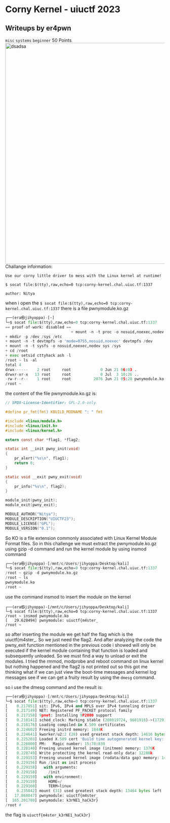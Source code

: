 # Corny Kernel - uiuctf 2023
## Writeups by er4pwn
```misc``` ```systems``` ```beginner```
50 Points
<br>
<img width="696" alt="dsadsa" src="https://raw.githubusercontent.com/er4pwn/CTF_writeup/main/UIUCTF2023/CornyKernel/Screenshot%202023-07-03%20182032.png">
<br>
Challange information:
```
Use our corny little driver to mess with the Linux kernel at runtime!

$ socat file:$(tty),raw,echo=0 tcp:corny-kernel.chal.uiuc.tf:1337

author: Nitya
```
when i open the ``` $ socat file:$(tty),raw,echo=0 tcp:corny-kernel.chal.uiuc.tf:1337 ``` 
there is a file pwnymodule.ko.gz 


```py
┌──(era㉿jihyoppa)-[~]
└─$ socat file:$(tty),raw,echo=0 tcp:corny-kernel.chal.uiuc.tf:1337
== proof-of-work: disabled ==
                             + mount -n -t proc -o nosuid,noexec,nodev proc /proc/
+ mkdir -p /dev /sys /etc
+ mount -n -t devtmpfs -o 'mode=0755,nosuid,noexec' devtmpfs /dev
+ mount -n -t sysfs -o nosuid,noexec,nodev sys /sys
+ cd /root
+ exec setsid cttyhack ash -l
/root ~ ls -al
total 4
drwx------    2 root     root             0 Jun 21 06:03 .
drwxr-xr-x   13 root     root             0 Jul  3 10:26 ..
-rw-r--r--    1 root     root          2076 Jun 21 05:28 pwnymodule.ko.gz
/root ~
```
the content of the file pwnymodule.ko.gz is:
```c
// SPDX-License-Identifier: GPL-2.0-only

#define pr_fmt(fmt) KBUILD_MODNAME ": " fmt

#include <linux/module.h>
#include <linux/init.h>
#include <linux/kernel.h>

extern const char *flag1, *flag2;

static int __init pwny_init(void)
{
	pr_alert("%s\n", flag1);
	return 0;
}

static void __exit pwny_exit(void)
{
	pr_info("%s\n", flag2);
}

module_init(pwny_init);
module_exit(pwny_exit);

MODULE_AUTHOR("Nitya");
MODULE_DESCRIPTION("UIUCTF23");
MODULE_LICENSE("GPL");
MODULE_VERSION("0.1");

```
So KO is a file extension commonly associated with Linux Kernel Module Format files. So in this challenge we must extract the pwnymodule.ko.gz using gzip -d command and run the kernel module by using insmod command
```py
┌──(era㉿jihyoppa)-[/mnt/c/Users/jihyoppa/Desktop/kali]
└─$ socat file:$(tty),raw,echo=0 tcp:corny-kernel.chal.uiuc.tf:1337
/root ~ gzip -d pwnymodule.ko.gz
/root ~ ls
pwnymodule.ko
/root ~             
```
use the command insmod to insert the module on the kernel
```
┌──(era㉿jihyoppa)-[/mnt/c/Users/jihyoppa/Desktop/kali]
└─$ socat file:$(tty),raw,echo=0 tcp:corny-kernel.chal.uiuc.tf:1337
/root ~ insmod pwnymodule.ko
[   29.628494] pwnymodule: uiuctf{m4ster_
/root ~
```
so after inserting the module we get half the flag which is the uiuctf{m4ster_. So we just need the flag2.
And after analyzing the code the pwny_exit function mentioned in the previous code i showed will only be executed if the kernel module containing that function is loaded and subsequently unloaded. So we must find a way to unload or exit the modules. I tried the rmmod, modprobe and reboot command on linux kernel but nothing happened and the flag2 is not printed out so this got me thinking what if we can just view the boot-time messages and kernel log messages see if we can get a fruity result by using the ```dmesg``` command.

so i use the dmesg command and the result is:
```py
┌──(era㉿jihyoppa)-[/mnt/c/Users/jihyoppa/Desktop/kali]
└─$ socat file:$(tty),raw,echo=0 tcp:corny-kernel.chal.uiuc.tf:1337
[    0.217051] sit: IPv6, IPv4 and MPLS over IPv4 tunneling driver
[    0.217149] NET: Registered PF_PACKET protocol family
[    0.217158] 9pnet: Installing 9P2000 support
[    0.218141] sched_clock: Marking stable (208019724, 9681918)->(172917108, 44784534)
[    0.218176] Loading compiled-in X.509 certificates
[    0.224602] Freeing initrd memory: 1844K
[    0.224641] kworker/u2:2 (28) used greatest stack depth: 14616 bytes left
[    0.225203] Loaded X.509 cert 'Build time autogenerated kernel key: a9d43cafa40d837a865018b58152634d5e302d54'
[    0.226000] PM:   Magic number: 15:78:830
[    0.228140] Freeing unused kernel image (initmem) memory: 1376K
[    0.228749] Write protecting the kernel read-only data: 12288k
[    0.229153] Freeing unused kernel image (rodata/data gap) memory: 1452K
[    0.229156] Run /init as init process
[    0.229158]   with arguments:
[    0.229158]     /init
[    0.229159]   with environment:
[    0.229159]     HOME=/
[    0.229160]     TERM=linux
[    0.235842] mount (31) used greatest stack depth: 13464 bytes left
[   17.868047] pwnymodule: uiuctf{m4ster_
[  165.201780] pwnymodule: k3rNE1_haCk3r}
/root #
```
the flag is ```uiuctf{m4ster_k3rNE1_haCk3r}```

